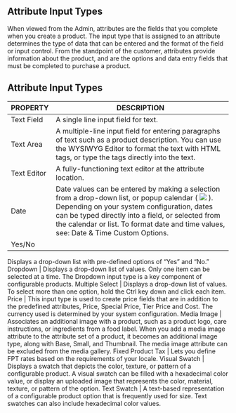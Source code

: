 Attribute Input Types
--

When viewed from the Admin, attributes are the fields that you complete when you create a product. The input type that is assigned to an attribute determines the type of data that can be entered and the format of the field or input control. From the standpoint of the customer, attributes provide information about the product, and are the options and data entry fields that must be completed to purchase a product.

## Attribute Input Types

PROPERTY | DESCRIPTION
-- | --
Text Field | A single line input field for text.
Text Area | A multiple-line input field for entering paragraphs of text such as a product description. You can use the WYSIWYG Editor to format the text with HTML tags, or type the tags directly into the text.
Text Editor | A fully-functioning text editor at the attribute location.
Date | Date values can be entered by making a selection from a drop-down list, or popup calendar ( ![](https://docs.magento.com/m2/ce/user_guide/Resources/Images/btn-calendar_21x18.png) ). Depending on your system configuration, dates can be typed directly into a field, or selected from the calendar or list. To format date and time values, see: Date & Time Custom Options.
Yes/No | 
Displays a drop-down list with pre-defined options of “Yes” and “No.”
Dropdown | Displays a drop-down list of values. Only one item can be selected at a time. The Dropdown input type is a key component of configurable products.
Multiple Select | Displays a drop-down list of values. To select more than one option, hold the Ctrl key down and click each item.
Price | This input type is used to create price fields that are in addition to the predefined attributes, Price, Special Price, Tier Price and Cost. The currency used is determined by your system configuration.
Media Image | Associates an additional image with a product, such as a product logo, care instructions, or ingredients from a food label. When you add a media image attribute to the attribute set of a product, it becomes an additional image type, along with Base, Small, and Thumbnail. The media image attribute can be excluded from the media gallery.
Fixed Product Tax | Lets you define FPT rates based on the requirements of your locale.
Visual Swatch | Displays a swatch that depicts the color, texture, or pattern of a configurable product. A visual swatch can be filled with a hexadecimal color value, or display an uploaded image that represents the color, material, texture, or pattern of the option.
Text Swatch | A text-based representation of a configurable product option that is frequently used for size. Text swatches can also include hexadecimal color values.